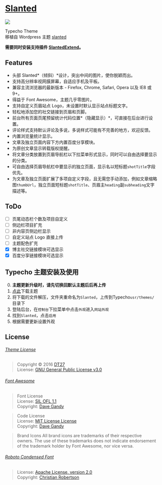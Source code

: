 # [Slanted](https://dt27.org/Slanted-for-Typecho/)

![](https://dt27.org/usr/uploads/2016/03/2586752105.png)

Typecho Theme  
移植自 Wordpress 主题 [slanted](http://alxmedia.se/themes/slanted/)  

**需要同时安装支持插件 [SlantedExtend](https://dt27.org/SlantedExtend)。**  

## Features
* 头部 Slanted*（倾斜）*设计，突出中间的图片，使你脱颖而出。
* 支持高分辨率视网膜屏幕，自适应手机及平板。
* 兼容主流浏览器的最新版本 - Firefox, Chrome, Safari, Opera 以及 IE8 或 9+。
* 得益于 Font Awesome，主题几乎零图片。
* 支持自定义页眉站点 Logo，未设置时默认显示站点标题文字。
* 轻松地添加您的社交链接到页眉和页脚。
* 前台所有页面页尾预留统计代码位置*（隐藏显示）*，可直接在后台进行设置。
* 评论样式支持默认评论及多说，多说样式可能有不完善的地方，欢迎反馈。
* 内置浏览量统计显示。
* 文章及独立页面内容下方内置百度分享模块。
* 为原创文章显示转载版权提醒。
* 将文章分类放置到页眉导航栏以下拉菜单形式显示，同时可以自由选择要显示的分类。
* 可自由选择页眉导航栏中要显示的独立页面，显示名以短标题```shotTitle```字段优先。
* 为文章及独立页面扩展了多项自定义字段，且无需您手动添加，例如文章缩略图```thumbUrl```，独立页面短标题```shotTitle```、页眉主```heading```副```subheading```文字描述等。

## ToDo
- [ ] 页尾动态栏个数及项目自定义
- [ ] 侧边栏项目扩充
- [ ] 非内容页侧边栏显示
- [ ] 自定义站点 Logo 直接上传
- [ ] 主题配色扩充
- [x] 博主社交链接模块可选显示
- [x] 百度分享链接模块可选显示

## Typecho 主题安装及使用
0. **主题更新升级时，请先切换回默认主题后后再上传**
1. [点此](https://github.com/DT27/Slanted/archive/master.zip)下载主题
2. 将下载的文件解压，文件夹重命名为`Slanted`，上传到Typecho`usr/themes/`目录下
3. 登陆后台，在`控制台`下拉菜单中点击`外观`进入`网站外观`
4. 找到`Slanted`，点击`启用`
5. 根据需要更新设置外观

## License
###### [Theme License](http://alxmedia.se/themes/slanted/)
> Copyright © 2016 [DT27](https://dt27.org)  
> License: [GNU General Public License v3.0](http://www.gnu.org/licenses/gpl-3.0.html)  

###### [Font Awesome](http://fontawesome.io)
> Font License  
> License: [SIL OFL 1.1](http://scripts.sil.org/OFL)  
> Copyright: [Dave Gandy](http://fontawesome.io)

> Code License  
> License: [MIT License License](http://opensource.org/licenses/mit-license.html)  
> Copyright: [Dave Gandy](http://fontawesome.io)

> Brand Icons All brand icons are trademarks of their respective owners. The use of these trademarks does not indicate endorsement of the trademark holder by Font Awesome, nor vice versa.

###### [Roboto Condensed Font](https://www.google.com/fonts/specimen/Roboto+Condensed)
> License: [Apache License, version 2.0](http://www.apache.org/licenses/LICENSE-2.0.html)  
> Copyright: [Christian Robertson](https://plus.google.com/110879635926653430880/about)
